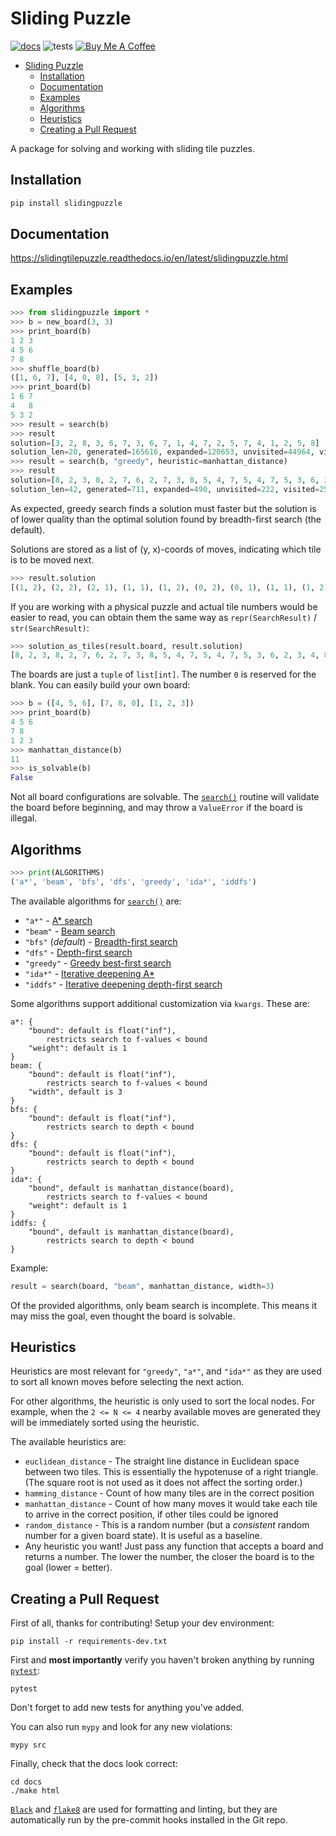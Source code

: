 # Sliding Puzzle

[![docs](https://readthedocs.org/projects/slidingtilepuzzle/badge/?version=latest)](https://slidingtilepuzzle.readthedocs.io/en/latest/?badge=latest)
![tests](https://github.com/entangledloops/slidingpuzzle/actions/workflows/tests.yaml/badge.svg)
<a href="https://www.buymeacoffee.com/entangledloops" target="_blank"><img src="https://www.buymeacoffee.com/assets/img/custom_images/orange_img.png" alt="Buy Me A Coffee" ></a>

- [Sliding Puzzle](#sliding-puzzle)
  - [Installation](#installation)
  - [Documentation](#documentation)
  - [Examples](#examples)
  - [Algorithms](#algorithms)
  - [Heuristics](#heuristics)
  - [Creating a Pull Request](#creating-a-pull-request)

A package for solving and working with sliding tile puzzles.

## Installation

```bash
pip install slidingpuzzle
```

## Documentation

https://slidingtilepuzzle.readthedocs.io/en/latest/slidingpuzzle.html

## Examples

```python
>>> from slidingpuzzle import *
>>> b = new_board(3, 3)
>>> print_board(b)
1 2 3
4 5 6
7 8
>>> shuffle_board(b)
([1, 6, 7], [4, 0, 8], [5, 3, 2])
>>> print_board(b)
1 6 7
4   8
5 3 2
>>> result = search(b)
>>> result
solution=[3, 2, 8, 3, 6, 7, 3, 6, 7, 1, 4, 7, 2, 5, 7, 4, 1, 2, 5, 8]
solution_len=20, generated=165616, expanded=120653, unvisited=44964, visited=62277
>>> result = search(b, "greedy", heuristic=manhattan_distance)
>>> result
solution=[8, 2, 3, 8, 2, 7, 6, 2, 7, 3, 8, 5, 4, 7, 5, 4, 7, 5, 3, 6, 2, 3, 4, 8, 6, 2, 3, 1, 5, 4, 2, 6, 8, 7, 4, 5, 1, 2, 5, 4, 7, 8]
solution_len=42, generated=711, expanded=490, unvisited=222, visited=258
```

As expected, greedy search finds a solution must faster but the solution is of lower quality than the optimal solution found by breadth-first search (the default).

Solutions are stored as a list of (y, x)-coords of moves, indicating which tile is to be moved next.

```python
>>> result.solution
[(1, 2), (2, 2), (2, 1), (1, 1), (1, 2), (0, 2), (0, 1), (1, 1), (1, 2), (2, 2), (2, 1), (2, 0), (1, 0), (1, 1), (2, 1), (2, 0), (1, 0), (1, 1), (1, 2), (0, 2), (0, 1), (1, 1), (2, 1), (2, 2), (1, 2), (0, 2), (0, 1), (0, 0), (1, 0), (1, 1), (1, 2), (2, 2), (2, 1), (2, 0), (1, 0), (0, 0), (0, 1), (1, 1), (1, 0), (2, 0), (2, 1), (2, 2)]
```

If you are working with a physical puzzle and actual tile numbers would be easier to read, you can obtain them the same way as `repr(SearchResult)` / `str(SearchResult)`:

```python
>>> solution_as_tiles(result.board, result.solution)
[8, 2, 3, 8, 2, 7, 6, 2, 7, 3, 8, 5, 4, 7, 5, 4, 7, 5, 3, 6, 2, 3, 4, 8, 6, 2, 3, 1, 5, 4, 2, 6, 8, 7, 4, 5, 1, 2, 5, 4, 7, 8]
```

The boards are just a `tuple` of `list[int]`. The number `0` is reserved for the blank. You can easily build your own board:

```python
>>> b = ([4, 5, 6], [7, 8, 0], [1, 2, 3])
>>> print_board(b)
4 5 6
7 8
1 2 3
>>> manhattan_distance(b)
11
>>> is_solvable(b)
False
```

Not all board configurations are solvable. The [`search()`](https://slidingtilepuzzle.readthedocs.io/en/latest/slidingpuzzle.html#slidingpuzzle.slidingpuzzle.search) routine will validate the board before beginning, and may throw a `ValueError` if the board is illegal.

## Algorithms

```python
>>> print(ALGORITHMS)
('a*', 'beam', 'bfs', 'dfs', 'greedy', 'ida*', 'iddfs')
```

The available algorithms for [`search()`](https://slidingtilepuzzle.readthedocs.io/en/latest/slidingpuzzle.html#slidingpuzzle.slidingpuzzle.search) are:
- `"a*"` - [A* search](https://en.wikipedia.org/wiki/A*_search_algorithm)
- `"beam"` - [Beam search](https://en.wikipedia.org/wiki/Beam_search)
- `"bfs"` (*default*) - [Breadth-first search](https://en.wikipedia.org/wiki/Breadth-first_search)
- `"dfs"` - [Depth-first search](https://en.wikipedia.org/wiki/Depth-first_search)
- `"greedy"` - [Greedy best-first search](https://en.wikipedia.org/wiki/Best-first_search#Greedy_BFS)
- `"ida*"` - [Iterative deepening A*](https://en.wikipedia.org/wiki/Iterative_deepening_A*)
- `"iddfs"` - [Iterative deepening depth-first search](https://en.wikipedia.org/wiki/Iterative_deepening_depth-first_search)

Some algorithms support additional customization via `kwargs`. These are:

    a*: {
        "bound": default is float("inf"),
            restricts search to f-values < bound
        "weight": default is 1
    }
    beam: {
        "bound": default is float("inf"),
            restricts search to f-values < bound
        "width", default is 3
    }
    bfs: {
        "bound": default is float("inf"),
            restricts search to depth < bound
    }
    dfs: {
        "bound": default is float("inf"),
            restricts search to depth < bound
    }
    ida*: {
        "bound", default is manhattan_distance(board),
            restricts search to f-values < bound
        "weight": default is 1
    }
    iddfs: {
        "bound", default is manhattan_distance(board),
            restricts search to depth < bound
    }

Example:

```python
result = search(board, "beam", manhattan_distance, width=3)
```

Of the provided algorithms, only beam search is incomplete. This means it
may miss the goal, even thought the board is solvable.

## Heuristics

Heuristics are most relevant for `"greedy"`, `"a*"`, and `"ida*"` as they are used to sort all known moves before selecting the next action.

For other algorithms, the heuristic is only used to sort the local nodes. For example, when the `2 <= N <= 4` nearby available moves are generated they will be immediately sorted using the heuristic.

The available heuristics are:
- `euclidean_distance` - The straight line distance in Euclidean space between two tiles. This is essentially the hypotenuse of a right triangle. (The square root is not used as it does not affect the sorting order.)
- `hamming_distance` - Count of how many tiles are in the correct position
- `manhattan_distance` - Count of how many moves it would take each tile to arrive in the correct position, if other tiles could be ignored
- `random_distance` - This is a random number (but a *consistent* random number for a given board state). It is useful as a baseline.
- Any heuristic you want! Just pass any function that accepts a board and returns a number. The lower the number, the closer the board is to the goal (lower = better).


## Creating a Pull Request

First of all, thanks for contributing!
Setup your dev environment:

```console
pip install -r requirements-dev.txt
```

First and **most importantly** verify you haven't broken anything by running [`pytest`](https://pypi.org/project/pytest/):
```console
pytest
```

Don't forget to add new tests for anything you've added.

You can also run `mypy` and look for any new violations:
```console
mypy src
```

Finally, check that the docs look correct:
```console
cd docs
./make html
```

[`Black`](https://pypi.org/project/black/) and [`flake8`](https://pypi.org/project/flake8/) are used for formatting and linting, but they are automatically run by the pre-commit hooks installed in the Git repo.
